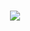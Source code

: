 <h1 align="center"> <img src = "https://github.com/BryanRibeiro/Bertoti/blob/main/Padr%C3%B5es%20de%20Projetos/Strategy/DiagramaStrategy.png" /></h1>
















